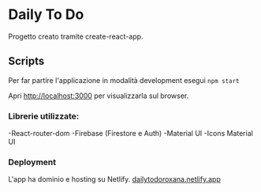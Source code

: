 # Daily To Do

Progetto creato tramite create-react-app.

## Scripts

Per far partire l'applicazione in modalità development esegui `npm start`

Apri [http://localhost:3000](http://localhost:3000) per visualizzarla sul browser.


### Librerie utilizzate:

-React-router-dom
-Firebase (Firestore e Auth)
-Material UI
-Icons Material UI

### Deployment

L'app ha dominio e hosting su Netlify.
[dailytodoroxana.netlify.app](https://dailytodoroxana.netlify.app/)